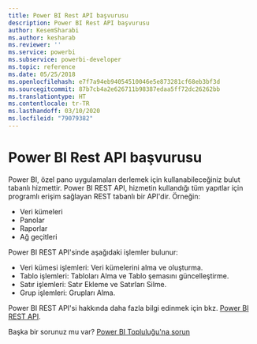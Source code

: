 ```yaml
---
title: Power BI Rest API başvurusu
description: Power BI Rest API başvurusu
author: KesemSharabi
ms.author: kesharab
ms.reviewer: ''
ms.service: powerbi
ms.subservice: powerbi-developer
ms.topic: reference
ms.date: 05/25/2018
ms.openlocfilehash: e7f7a94eb94054510046e5e873281cf68eb3bf3d
ms.sourcegitcommit: 87b7cb4a2e626711b98387edaa5ff72dc26262bb
ms.translationtype: HT
ms.contentlocale: tr-TR
ms.lasthandoff: 03/10/2020
ms.locfileid: "79079382"
---
```

# <a name="power-bi-rest-api-reference"></a>Power BI Rest API başvurusu

Power BI, özel pano uygulamaları derlemek için kullanabileceğiniz bulut tabanlı hizmettir. Power BI REST API, hizmetin kullandığı tüm yapıtlar için programlı erişim sağlayan REST tabanlı bir API'dir. Örneğin:
* Veri kümeleri
* Panolar
* Raporlar
* Ağ geçitleri

Power BI REST API'sinde aşağıdaki işlemler bulunur:

* Veri kümesi işlemleri: Veri kümelerini alma ve oluşturma.
* Tablo işlemleri: Tabloları Alma ve Tablo şemasını güncelleştirme.
* Satır işlemleri: Satır Ekleme ve Satırları Silme.
* Grup işlemleri: Grupları Alma.

Power BI REST API'si hakkında daha fazla bilgi edinmek için bkz. [Power BI REST API](https://docs.microsoft.com/rest/api/power-bi/).

Başka bir sorunuz mu var? [Power BI Topluluğu'na sorun](https://community.powerbi.com/)